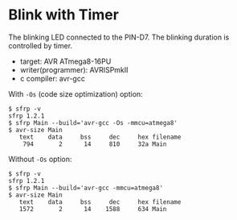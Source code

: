 Blink with Timer
================

The blinking LED connected to the PIN-D7.
The blinking duration is controlled by timer.

* target: AVR ATmega8-16PU
* writer(programmer): AVRISPmkII
* c compiler: avr-gcc


With `-Os` (code size optimization) option:
```
$ sfrp -v
sfrp 1.2.1
$ sfrp Main --build='avr-gcc -Os -mmcu=atmega8'
$ avr-size Main
   text	   data	    bss	    dec	    hex	filename
    794	      2	     14	    810	    32a	Main
```

Without `-Os` option:
```
$ sfrp -v
sfrp 1.2.1
$ sfrp Main --build='avr-gcc -mmcu=atmega8'
$ avr-size Main
   text	   data	    bss	    dec	    hex	filename
   1572	      2	     14	   1588	    634	Main
```
